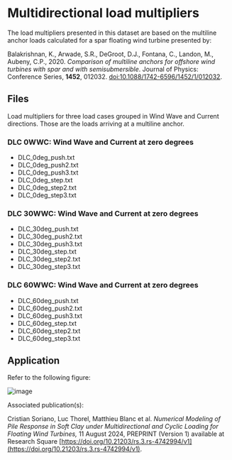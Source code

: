 # Multidirectional load multipliers

The load multipliers presented in this dataset are based on the multiline anchor loads calculated for a spar floating wind turbine presented by:

Balakrishnan, K., Arwade, S.R., DeGroot, D.J., Fontana, C., Landon, M., Aubeny, C.P., 2020. *Comparison of multiline anchors for offshore wind turbines with spar and with semisubmersible*. Journal of Physics: Conference Series, **1452**, 012032. [doi:10.1088/1742-6596/1452/1/012032](https://doi.org/10.1088/1742-6596/1452/1/012032).

## Files

Load multipliers for three load cases grouped in Wind Wave and Current directions. Those are the loads arriving at a multiline anchor.

### DLC 0WWC: Wind Wave and Current at zero degrees

- DLC_0deg_push.txt
- DLC_0deg_push2.txt
- DLC_0deg_push3.txt
- DLC_0deg_step.txt
- DLC_0deg_step2.txt
- DLC_0deg_step3.txt

### DLC 30WWC: Wind Wave and Current at zero degrees

- DLC_30deg_push.txt
- DLC_30deg_push2.txt
- DLC_30deg_push3.txt
- DLC_30deg_step.txt
- DLC_30deg_step2.txt
- DLC_30deg_step3.txt

### DLC 60WWC: Wind Wave and Current at zero degrees

- DLC_60deg_push.txt
- DLC_60deg_push2.txt
- DLC_60deg_push3.txt
- DLC_60deg_step.txt
- DLC_60deg_step2.txt
- DLC_60deg_step3.txt

## Application

Refer to the following figure:

![image](https://github.com/user-attachments/assets/6b9555f1-c61e-46e5-89c4-4385f4062653)

Associated publication(s):

Cristian Soriano, Luc Thorel, Matthieu Blanc et al. *Numerical Modeling of Pile Response in Soft Clay under Multidirectional and Cyclic Loading for Floating Wind Turbines,* 11 August 2024, PREPRINT (Version 1) available at Research Square [https://doi.org/10.21203/rs.3.rs-4742994/v1](https://doi.org/10.21203/rs.3.rs-4742994/v1).


